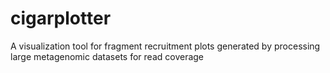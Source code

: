 # cigarplotter
A visualization tool for fragment recruitment plots generated by processing large metagenomic datasets for read coverage
